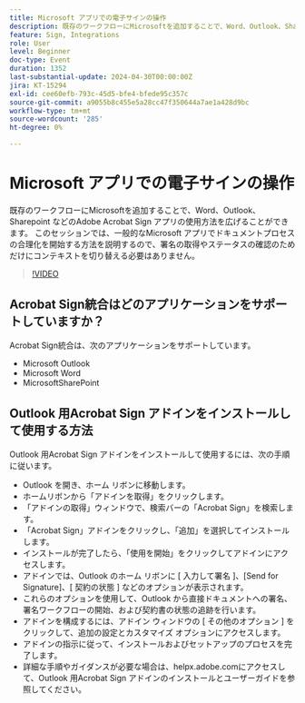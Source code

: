 ```yaml
---
title: Microsoft アプリでの電子サインの操作
description: 既存のワークフローにMicrosoftを追加することで、Word、Outlook、Sharepoint などのAdobe Acrobat Sign アプリの使用方法を広げることができます。
feature: Sign, Integrations
role: User
level: Beginner
doc-type: Event
duration: 1352
last-substantial-update: 2024-04-30T00:00:00Z
jira: KT-15294
exl-id: cee60efb-793c-45d5-bfe4-bfede95c357c
source-git-commit: a9055b8c455e5a28cc47f350644a7ae1a428d9bc
workflow-type: tm+mt
source-wordcount: '285'
ht-degree: 0%

---
```


# Microsoft アプリでの電子サインの操作

既存のワークフローにMicrosoftを追加することで、Word、Outlook、Sharepoint などのAdobe Acrobat Sign アプリの使用方法を広げることができます。 このセッションでは、一般的なMicrosoft アプリでドキュメントプロセスの合理化を開始する方法を説明するので、署名の取得やステータスの確認のためだけにコンテキストを切り替える必要はありません。

>[!VIDEO](https://video.tv.adobe.com/v/3428185/?learn=on)

## Acrobat Sign統合はどのアプリケーションをサポートしていますか？

Acrobat Sign統合は、次のアプリケーションをサポートしています。

* Microsoft Outlook
* Microsoft Word
* MicrosoftSharePoint

## Outlook 用Acrobat Sign アドインをインストールして使用する方法

Outlook 用Acrobat Sign アドインをインストールして使用するには、次の手順に従います。

* Outlook を開き、ホーム リボンに移動します。
* ホームリボンから「アドインを取得」をクリックします。
* 「アドインの取得」ウィンドウで、検索バーの「Acrobat Sign」を検索します。
* 「Acrobat Sign」アドインをクリックし、「追加」を選択してインストールします。
* インストールが完了したら、「使用を開始」をクリックしてアドインにアクセスします。
* アドインでは、Outlook のホーム リボンに [ 入力して署名 ]、[Send for Signature]、[ 契約の状態 ] などのオプションが表示されます。
* これらのオプションを使用して、Outlook から直接ドキュメントへの署名、署名ワークフローの開始、および契約書の状態の追跡を行います。
* アドインを構成するには、アドイン ウィンドウの [ その他のオプション ] をクリックして、追加の設定とカスタマイズ オプションにアクセスします。
* アドインの指示に従って、インストールおよびセットアップのプロセスを完了します。
* 詳細な手順やガイダンスが必要な場合は、helpx.adobe.comにアクセスして、Outlook 用Acrobat Sign アドインのインストールとユーザーガイドを参照してください。
